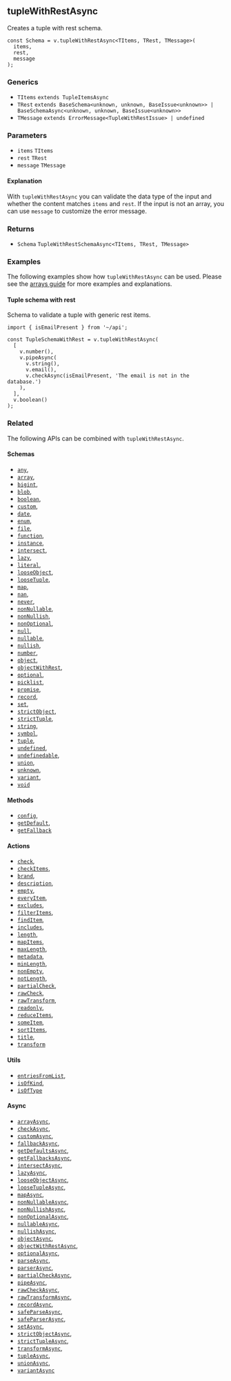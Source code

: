 tupleWithRestAsync
------------------

Creates a tuple with rest schema.

    const Schema = v.tupleWithRestAsync<TItems, TRest, TMessage>(
      items,
      rest,
      message
    );
    

### Generics

*   `TItems` `extends TupleItemsAsync`
*   `TRest` `extends BaseSchema<unknown, unknown, BaseIssue<unknown>> | BaseSchemaAsync<unknown, unknown, BaseIssue<unknown>>`
*   `TMessage` `extends ErrorMessage<TupleWithRestIssue> | undefined`

### Parameters

*   `items` `TItems`
*   `rest` `TRest`
*   `message` `TMessage`

#### Explanation

With `tupleWithRestAsync` you can validate the data type of the input and whether the content matches `items` and `rest`. If the input is not an array, you can use `message` to customize the error message.

### Returns

*   `Schema` `TupleWithRestSchemaAsync<TItems, TRest, TMessage>`

### Examples

The following examples show how `tupleWithRestAsync` can be used. Please see the [arrays guide](../guides/arrays.md) for more examples and explanations.

#### Tuple schema with rest

Schema to validate a tuple with generic rest items.

    import { isEmailPresent } from '~/api';
    
    const TupleSchemaWithRest = v.tupleWithRestAsync(
      [
        v.number(),
        v.pipeAsync(
          v.string(),
          v.email(),
          v.checkAsync(isEmailPresent, 'The email is not in the database.')
        ),
      ],
      v.boolean()
    );
    

### Related

The following APIs can be combined with `tupleWithRestAsync`.

#### Schemas

*   [`any`](any.md),
*   [`array`](array.md),
*   [`bigint`](bigint.md),
*   [`blob`](blob.md),
*   [`boolean`](boolean.md),
*   [`custom`](custom.md),
*   [`date`](date.md),
*   [`enum`](enum.md),
*   [`file`](file.md),
*   [`function`](function.md),
*   [`instance`](instance.md),
*   [`intersect`](intersect.md),
*   [`lazy`](lazy.md),
*   [`literal`](literal.md),
*   [`looseObject`](looseObject.md),
*   [`looseTuple`](looseTuple.md),
*   [`map`](map.md),
*   [`nan`](nan.md),
*   [`never`](never.md),
*   [`nonNullable`](nonNullable.md),
*   [`nonNullish`](nonNullish.md),
*   [`nonOptional`](nonOptional.md),
*   [`null`](null.md),
*   [`nullable`](nullable.md),
*   [`nullish`](nullish.md),
*   [`number`](number.md),
*   [`object`](object.md),
*   [`objectWithRest`](objectWithRest.md),
*   [`optional`](optional.md),
*   [`picklist`](picklist.md),
*   [`promise`](promise.md),
*   [`record`](record.md),
*   [`set`](set.md),
*   [`strictObject`](strictObject.md),
*   [`strictTuple`](strictTuple.md),
*   [`string`](string.md),
*   [`symbol`](symbol.md),
*   [`tuple`](tuple.md),
*   [`undefined`](undefined.md),
*   [`undefinedable`](undefinedable.md),
*   [`union`](union.md),
*   [`unknown`](unknown.md),
*   [`variant`](variant.md),
*   [`void`](void.md)

#### Methods

*   [`config`](config.md),
*   [`getDefault`](getDefault.md),
*   [`getFallback`](getFallback.md)

#### Actions

*   [`check`](check.md),
*   [`checkItems`](checkItems.md),
*   [`brand`](brand.md),
*   [`description`](description.md),
*   [`empty`](empty.md),
*   [`everyItem`](everyItem.md),
*   [`excludes`](excludes.md),
*   [`filterItems`](filterItems.md),
*   [`findItem`](findItem.md),
*   [`includes`](includes.md),
*   [`length`](length.md),
*   [`mapItems`](mapItems.md),
*   [`maxLength`](maxLength.md),
*   [`metadata`](metadata.md),
*   [`minLength`](minLength.md),
*   [`nonEmpty`](nonEmpty.md),
*   [`notLength`](notLength.md),
*   [`partialCheck`](partialCheck.md),
*   [`rawCheck`](rawCheck.md),
*   [`rawTransform`](rawTransform.md),
*   [`readonly`](readonly.md),
*   [`reduceItems`](reduceItems.md),
*   [`someItem`](someItem.md),
*   [`sortItems`](sortItems.md),
*   [`title`](title.md),
*   [`transform`](transform.md)

#### Utils

*   [`entriesFromList`](entriesFromList.md),
*   [`isOfKind`](isOfKind.md),
*   [`isOfType`](isOfType.md)

#### Async

*   [`arrayAsync`](arrayAsync.md),
*   [`checkAsync`](checkAsync.md),
*   [`customAsync`](customAsync.md),
*   [`fallbackAsync`](fallbackAsync.md),
*   [`getDefaultsAsync`](getDefaultsAsync.md),
*   [`getFallbacksAsync`](getFallbacksAsync.md),
*   [`intersectAsync`](intersectAsync.md),
*   [`lazyAsync`](lazyAsync.md),
*   [`looseObjectAsync`](looseObjectAsync.md),
*   [`looseTupleAsync`](looseTupleAsync.md),
*   [`mapAsync`](mapAsync.md),
*   [`nonNullableAsync`](nonNullableAsync.md),
*   [`nonNullishAsync`](nonNullishAsync.md),
*   [`nonOptionalAsync`](nonOptionalAsync.md),
*   [`nullableAsync`](nullableAsync.md),
*   [`nullishAsync`](nullishAsync.md),
*   [`objectAsync`](objectAsync.md),
*   [`objectWithRestAsync`](objectWithRestAsync.md),
*   [`optionalAsync`](optionalAsync.md),
*   [`parseAsync`](parseAsync.md),
*   [`parserAsync`](parserAsync.md),
*   [`partialCheckAsync`](partialCheckAsync.md),
*   [`pipeAsync`](pipeAsync.md),
*   [`rawCheckAsync`](rawCheckAsync.md),
*   [`rawTransformAsync`](rawTransformAsync.md),
*   [`recordAsync`](recordAsync.md),
*   [`safeParseAsync`](safeParseAsync.md),
*   [`safeParserAsync`](safeParserAsync.md),
*   [`setAsync`](setAsync.md),
*   [`strictObjectAsync`](strictObjectAsync.md),
*   [`strictTupleAsync`](strictTupleAsync.md),
*   [`transformAsync`](transformAsync.md),
*   [`tupleAsync`](tupleAsync.md),
*   [`unionAsync`](unionAsync.md),
*   [`variantAsync`](variantAsync.md)